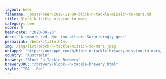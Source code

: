 ```yaml
---
layout: beer
filename: _posts/beer/2016-11-09-block-n-tackle-mission-to-mars.md
title: Block N tackle mission to mars
category: beer
score: 8
beer-date: "2023-08-26"
desc: "A smooth red. Not too bitter. Surprisingly good"
permalink: /beer/:title.html
img: /img/list/block-n-tackle-mission-to-mars.jpeg
untappd: "https://untappd.com/b/block-n-tackle-brewery-mission-to-mars/5384188"
country: "Australia"
brewery: "Block ‘n Tackle Brewery"
breweryURL: "/brewery/block--n-tackle-brewery.html"
style: "IPA - Red"
---
```

